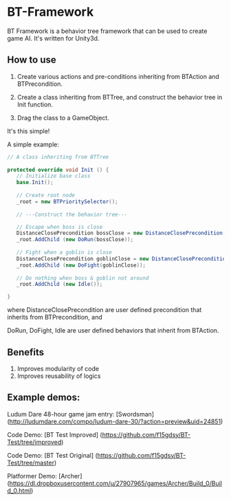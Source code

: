 BT-Framework
============

BT Framework is a behavior tree framework that can be used to create game AI. It's written for Unity3d.

## How to use

1. Create various actions and pre-conditions inheriting from BTAction and BTPrecondition.

2. Create a class inheriting from BTTree, and construct the behavior tree in Init function.

3. Drag the class to a GameObject.

It's this simple!

A simple example:

```csharp
// A class inheriting from BTTree
    
protected override void Init () {
   // Initialize base class
   base.Init();
   
   // Create root node
   _root = new BTPrioritySelector();
   
   // ---Construct the behavior tree---

   // Escape when boss is close
   DistanceClosePrecondition bossClose = new DistanceClosePrecondition("Boss");
   _root.AddChild (new DoRun(bossClose));
   
   // Fight when a goblin is close
   DistanceClosePrecondition goblinClose = new DistanceClosePrecondition("Goblin");
   _root.AddChild (new DoFight(goblinClose));
   
   // Do nothing when boss & goblin not around
   _root.AddChild (new Idle());

}
```
where DistanceClosePrecondition are user defined precondition that inherits from BTPrecondition, and

DoRun, DoFight, Idle are user defined behaviors that inherit from BTAction.


## Benefits
1. Improves modularity of code
2. Improves reusability of logics


## Example demos:
Ludum Dare 48-hour game jam entry: [Swordsman] (http://ludumdare.com/compo/ludum-dare-30/?action=preview&uid=24851)

Code Demo: [BT Test Improved] (https://github.com/f15gdsy/BT-Test/tree/improved)

Code Demo: [BT Test Original] (https://github.com/f15gdsy/BT-Test/tree/master)

Platformer Demo: [Archer] (https://dl.dropboxusercontent.com/u/27907965/games/Archer/Build_0/Build_0.html)
